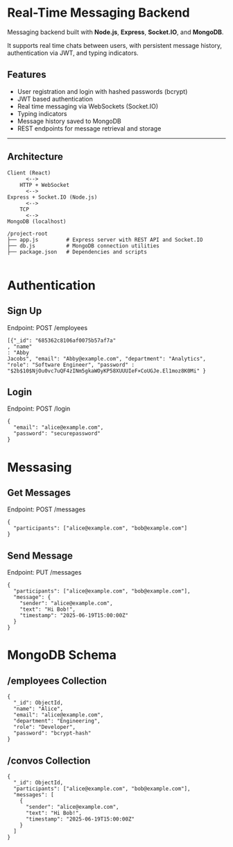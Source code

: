 # Real-Time Messaging Backend

Messaging backend built with **Node.js**, **Express**, **Socket.IO**, and **MongoDB**. 

It supports real time chats between users, with persistent message history, authentication via JWT, and typing indicators.



## Features

- User registration and login with hashed passwords (bcrypt)
- JWT based authentication
- Real time messaging via WebSockets (Socket.IO)
- Typing indicators
- Message history saved to MongoDB
- REST endpoints for message retrieval and storage

---

## Architecture

```text
Client (React)
      <-->
    HTTP + WebSocket
      <-->
Express + Socket.IO (Node.js)
      <-->
    TCP
      <-->
MongoDB (localhost)

/project-root
├── app.js         # Express server with REST API and Socket.IO
├── db.js          # MongoDB connection utilities
├── package.json   # Dependencies and scripts


```

# Authentication 

## Sign Up 
Endpoint: POST /employees
```
[{"_id": "685362c8106af0075b57af7a"
, "name"
: "Abby
Jacobs", "email": "Abby@example.com", "department": "Analytics", "role": "Software Engineer", "password" : "$2b$10$NjOu0vc7uQF4zINm5gkaWOyKP58XUUUIeF×CoUGJe.El1moz8K0Mi" }
```

## Login
Endpoint: POST /login 
```
{
  "email": "alice@example.com",
  "password": "securepassword"
}
```

# Messasing 

## Get Messages 
Endpoint: POST /messages 
```
{
  "participants": ["alice@example.com", "bob@example.com"]
}
```

## Send Message 
Endpoint: PUT /messages 
```
{
  "participants": ["alice@example.com", "bob@example.com"],
  "message": {
    "sender": "alice@example.com",
    "text": "Hi Bob!",
    "timestamp": "2025-06-19T15:00:00Z"
  }
}
```

# MongoDB Schema 

## /employees Collection 
```
{
  "_id": ObjectId,
  "name": "Alice",
  "email": "alice@example.com",
  "department": "Engineering",
  "role": "Developer",
  "password": "bcrypt-hash"
}
```

## /convos Collection
```
{
  "_id": ObjectId,
  "participants": ["alice@example.com", "bob@example.com"],
  "messages": [
    {
      "sender": "alice@example.com",
      "text": "Hi Bob!",
      "timestamp": "2025-06-19T15:00:00Z"
    }
  ]
}
```













